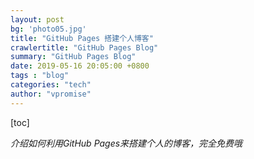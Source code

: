 ```yaml
---
layout: post
bg: 'photo05.jpg'
title: "GitHub Pages 搭建个人博客"
crawlertitle: "GitHub Pages Blog"
summary: "GitHub Pages Blog"
date: 2019-05-16 20:05:00 +0800
tags : "blog"
categories: "tech"
author: "vpromise"
---
```



[toc]

*介绍如何利用GitHub Pages来搭建个人的博客，完全免费哦*

# 